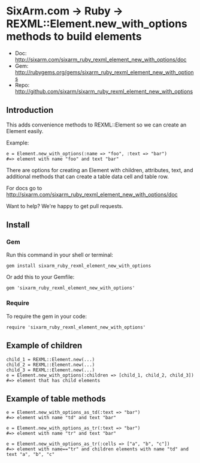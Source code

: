# SixArm.com → Ruby → <br> REXML::Element.new_with_options methods to build elements

* Doc: <http://sixarm.com/sixarm_ruby_rexml_element_new_with_options/doc>
* Gem: <http://rubygems.org/gems/sixarm_ruby_rexml_element_new_with_options>
* Repo: <http://github.com/sixarm/sixarm_ruby_rexml_element_new_with_options>
<!--header-shut-->


## Introduction

This adds convenience methods to REXML::Element so we can create an Element easily.

Example:

    e = Element.new_with_options(:name => "foo", :text => "bar")                                                                                                                                                                                                           
    #=> element with name "foo" and text "bar"  

There are options for creating an Element with children, attributes, text, and
additional methods that can create a table data cell and table row.

For docs go to <http://sixarm.com/sixarm_ruby_rexml_element_new_with_options/doc>

Want to help? We're happy to get pull requests.


<!--install-opent-->

## Install

### Gem

Run this command in your shell or terminal:

    gem install sixarm_ruby_rexml_element_new_with_options

Or add this to your Gemfile:

    gem 'sixarm_ruby_rexml_element_new_with_options'

### Require

To require the gem in your code:

    require 'sixarm_ruby_rexml_element_new_with_options'

<!--install-shut-->


## Example of children

    child_1 = REXML::Element.new(...)
    child_2 = REXML::Element.new(...)
    child_3 = REXML::Element.new(...)
    e = Element.new_with_options(:children => [child_1, child_2, child_3])    
    #=> element that has child elements

## Example of table methods

    e = Element.new_with_options_as_td(:text => "bar")                                                                                                                                                                                                                     
    #=> element with name "td" and text "bar"  

    e = Element.new_with_options_as_tr(:text => "bar")                                                                                                                                                                                                                     
    #=> element with name "tr" and text "bar"  

    e = Element.new_with_options_as_tr(:cells => ["a", "b", "c"])                                                                                                                                                                                                               
    #=> element with name=="tr" and children elements with name "td" and text "a", "b", "c" 
